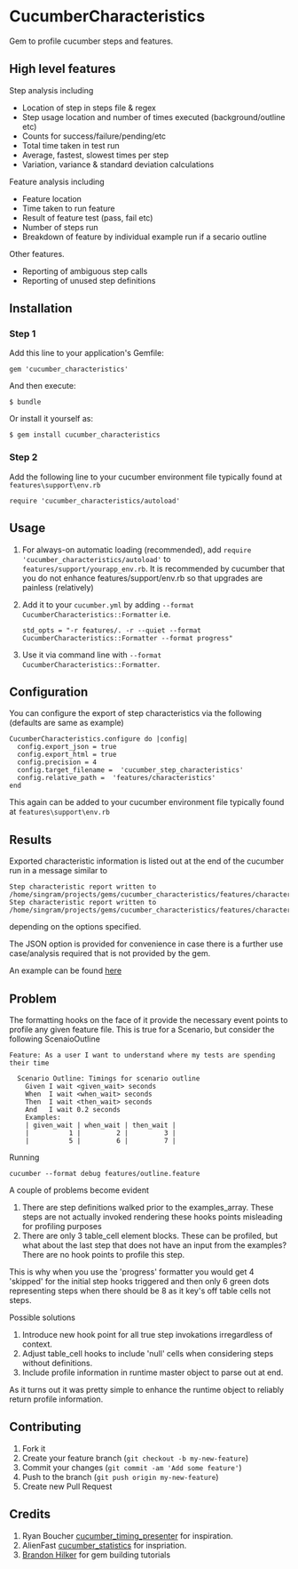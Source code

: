 # CucumberCharacteristics

Gem to profile cucumber steps and features.

## High level features

Step analysis including
+ Location of step in steps file & regex
+ Step usage location and number of times executed (background/outline etc)
+ Counts for success/failure/pending/etc
+ Total time taken in test run
+ Average, fastest, slowest times per step
+ Variation, variance & standard deviation calculations

Feature analysis including
+ Feature location
+ Time taken to run feature
+ Result of feature test (pass, fail etc)
+ Number of steps run
+ Breakdown of feature by individual example run if a secario outline

Other features.
+ Reporting of ambiguous step calls
+ Reporting of unused step definitions

## Installation

### Step 1

Add this line to your application's Gemfile:

    gem 'cucumber_characteristics'

And then execute:

    $ bundle

Or install it yourself as:

    $ gem install cucumber_characteristics


### Step 2

Add the following line to your cucumber environment file typically found at `features\support\env.rb`

    require 'cucumber_characteristics/autoload'

## Usage

1. For always-on automatic loading (recommended), add `require 'cucumber_characteristics/autoload'` to `features/support/yourapp_env.rb`.  It is recommended by cucumber that you do not enhance features/support/env.rb so that upgrades are painless (relatively)

2. Add it to your `cucumber.yml` by adding `--format CucumberCharacteristics::Formatter` i.e.

    `std_opts = "-r features/. -r --quiet --format CucumberCharacteristics::Formatter --format progress"`

3. Use it via command line with `--format CucumberCharacteristics::Formatter`.

## Configuration

You can configure the export of step characteristics via the following (defaults are same as example)

    CucumberCharacteristics.configure do |config|
      config.export_json = true
      config.export_html = true
      config.precision = 4
      config.target_filename =  'cucumber_step_characteristics'
      config.relative_path =  'features/characteristics'
    end

This again can be added to your cucumber environment file typically found at `features\support\env.rb`

## Results

Exported characteristic information is listed out at the end of the cucumber run in a message similar to

    Step characteristic report written to /home/singram/projects/gems/cucumber_characteristics/features/characteristics/cucumber_step_characteristics.html
    Step characteristic report written to /home/singram/projects/gems/cucumber_characteristics/features/characteristics/cucumber_step_characteristics.json

depending on the options specified.

The JSON option is provided for convenience in case there is a further use case/analysis required that is not provided by the gem.

An example can be found [here](features/characteristics/cucumber_step_characteristics.html)

## Problem

The formatting hooks on the face of it provide the necessary event points to profile any given feature file.
This is true for a Scenario, but consider the following ScenaioOutline

    Feature: As a user I want to understand where my tests are spending their time

      Scenario Outline: Timings for scenario outline
        Given I wait <given_wait> seconds
        When  I wait <when_wait> seconds
        Then  I wait <then_wait> seconds
        And   I wait 0.2 seconds
        Examples:
        | given_wait | when_wait | then_wait |
        |          1 |         2 |         3 |
        |          5 |         6 |         7 |

Running

    cucumber --format debug features/outline.feature

A couple of problems become evident

1. There are step definitions walked prior to the examples_array.  These steps are not actually invoked rendering these hooks points misleading for profiling purposes
2. There are only 3 table_cell element blocks. These can be profiled, but what about the last step that does not have an input from the examples?  There are no hook points to profile this step.

This is why when you use the 'progress' formatter you would get 4 'skipped' for the initial step hooks triggered and then only 6 green dots representing steps when there should be 8 as it key's off table cells not steps.

Possible solutions

1. Introduce new hook point for all true step invokations irregardless of context.
2. Adjust table_cell hooks to include 'null' cells when considering steps without definitions.
3. Include profile information in runtime master object to parse out at end.

As it turns out it was pretty simple to enhance the runtime object to reliably return profile information.

## Contributing

1. Fork it
2. Create your feature branch (`git checkout -b my-new-feature`)
3. Commit your changes (`git commit -am 'Add some feature'`)
4. Push to the branch (`git push origin my-new-feature`)
5. Create new Pull Request

## Credits
1. Ryan Boucher [cucumber_timing_presenter](https://github.com/distributedlife/cucumber_timing_presenter) for inspiration.
2. AlienFast [cucumber_statistics](https://github.com/alienfast/cucumber_statistics) for inspriation.
3. [Brandon Hilker](http://brandonhilkert.com/blog/ruby-gem-configuration-patterns/) for gem building tutorials
